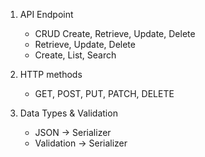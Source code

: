 1. API Endpoint
    - CRUD Create, Retrieve, Update, Delete
    - Retrieve, Update, Delete
    - Create, List, Search

2. HTTP methods
    - GET, POST, PUT, PATCH, DELETE

3. Data Types & Validation
    - JSON -> Serializer
    - Validation -> Serializer